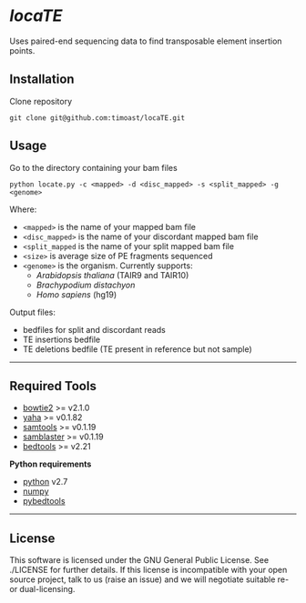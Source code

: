 *locaTE*
======

Uses paired-end sequencing data to find transposable element insertion points.

Installation
-----

Clone repository

```
git clone git@github.com:timoast/locaTE.git
```

Usage
-----

Go to the directory containing your bam files

```
python locate.py -c <mapped> -d <disc_mapped> -s <split_mapped> -g <genome>
```

Where:

  * `<mapped>` is the name of your mapped bam file
  * `<disc_mapped>` is the name of your discordant mapped bam file
  * `<split_mapped` is the name of your split mapped bam file
  * `<size>` is average size of PE fragments sequenced
  * `<genome>` is the organism. Currently supports:  
      - *Arabidopsis thaliana* (TAIR9 and TAIR10)
      - *Brachypodium distachyon*
      - *Homo sapiens* (hg19)

Output files:

  * bedfiles for split and discordant reads
  * TE insertions bedfile
  * TE deletions bedfile (TE present in reference but not sample)

---
Required Tools
-------------

* [bowtie2](http://bowtie-bio.sourceforge.net/bowtie2/index.shtml) >= v2.1.0
* [yaha](http://faculty.virginia.edu/irahall/yaha/) >= v0.1.82
* [samtools](http://samtools.sourceforge.net) >= v0.1.19
* [samblaster](https://github.com/GregoryFaust/samblaster) >= v0.1.19
* [bedtools](http://bedtools.readthedocs.org/en/latest/) >= v2.21


**Python requirements**

* [python](https://www.python.org) v2.7
* [numpy](http://www.numpy.org/)
* [pybedtools](http://pythonhosted.org/pybedtools/)

---
License
-------

This software is licensed under the GNU General Public License. See ./LICENSE
for further details. If this license is incompatible with your open source
project, talk to us (raise an issue) and we will negotiate suitable re- or
dual-licensing.
